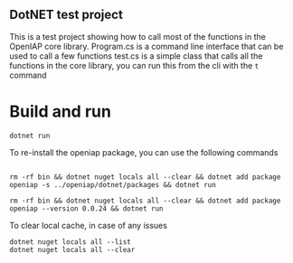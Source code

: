 ## DotNET test project
This is a test project showing how to call most of the functions in the OpenIAP core library.
Program.cs is a command line interface that can be used to call a few functions
test.cs is a simple class that calls all the functions in the core library, you can run this from the cli with the `t` command

# Build and run
```
dotnet run
```
To re-install the openiap package, you can use the following commands
```

rm -rf bin && dotnet nuget locals all --clear && dotnet add package openiap -s ../openiap/dotnet/packages && dotnet run 

rm -rf bin && dotnet nuget locals all --clear && dotnet add package openiap --version 0.0.24 && dotnet run 
```
To clear local cache, in case of any issues
```
dotnet nuget locals all --list
dotnet nuget locals all --clear
```